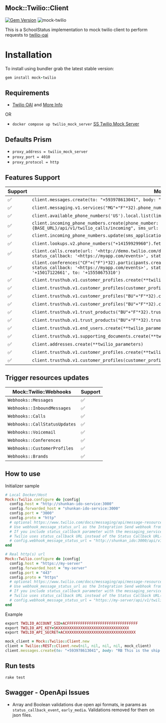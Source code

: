 ## Mock::Twilio::Client
[![Gem Version](https://badge.fury.io/rb/mock-twilio.svg)](https://badge.fury.io/rb/mock-twilio)
![mock-twilio](https://github.com/schoolstatus/mock-twilio/actions/workflows/ruby.yml/badge.svg)

This is a SchoolStatus implementation to mock twilio client to perform requests to  [twilio-oai](https://github.com/twilio/twilio-oai)


# Installation

To install using bundler grab the latest stable version:

```ruby
gem install mock-twilio
```

## Requirements
- [Twilio OAI](https://github.com/twilio/twilio-oai) and [More Info](https://www.twilio.com/en-us/blog/introducing-twilios-openapi-specification-ga)

OR

- `docker compose up twilio_mock_server` [SS Twilio Mock Server](https://github.com/schoolstatus/twilio_mock_server)

## Defaults Prism

- `proxy_address = twilio_mock_server`
- `proxy_port = 4010`
- `proxy_protocol = http`

## Features Support

| Support | Mock::Twilio::Client   |
| ------------- | ------------- |
| :white_check_mark: | `client.messages.create(to: "+593978613041", body: "Testing SMS", from: "+13212855389")`  |
| :white_check_mark: | `client.messaging.v1.services("MG"+"F"*32).phone_numbers.create(phone_number_sid: @phone_number_sid)`  |
| :white_check_mark: | `client.available_phone_numbers('US').local.list(limit: 20)`  |
| :white_check_mark: | `client.incoming_phone_numbers.create(phone_number: "+1987654321", voice_url: "#{BASE_URL}/api/v1/twilio_calls/incoming", sms_url: "#{BASE_URL}/api/v1/twilio_requests/inbound")`  |
| :white_check_mark: | `client.incoming_phone_numbers.update(sms_application_sid: "AP"+"F"*32, voice_application_sid: "AP"+"F"*32)`  |
| :white_check_mark: | `client.lookups.v2.phone_numbers("+14159929960").fetch(fields: :line_type_intelligence)`  |
| :white_check_mark: | `client.calls.create(url: '<http://demo.twilio.com/docs/voice.xml>', to: '+14155551212', from: '+15017122661', status_callback: '<https://myapp.com/events>', status_callback_event: ['ringing'], status_callback_method: 'POST')`  |
| :white_check_mark: | `client.conferences("CF"+("F")*32).participants.create(label: 'customer', early_media: true, beep: 'onEnter', status_callback: '<https://myapp.com/events>', status_callback_event: ['ringing'], record: true, from: '+15017122661', to: '+15558675310')`  |
| :white_check_mark: | `client.trusthub.v1.customer_profiles.create(**twilio_attributes)`  |
| :white_check_mark: | `client.trusthub.v1.customer_profiles(customer_profile_sid).customer_profiles_entity_assignments.create(object_sid:)`  |
| :white_check_mark: | `client.trusthub.v1.customer_profiles("BU"+"F"*32).customer_profiles_channel_endpoint_assignment.list(limit: 20)`  |
| :white_check_mark: | `client.trusthub.v1.customer_profiles("BU"+"F"*32).customer_profiles_channel_endpoint_assignment("RA"+"F"*32).delete`  |
| :white_check_mark: | `client.trusthub.v1.trust_products("BU"+"F"*32).trust_products_channel_endpoint_assignment.list(limit: 20)`  |
| :white_check_mark: | `client.trusthub.v1.trust_products("BU"+"F"*32).trust_products_channel_endpoint_assignment("RA"+"F"*32).delete`  |
| :white_check_mark: | `client.trusthub.v1.end_users.create(**twilio_parameters)`
| :white_check_mark: | `client.trusthub.v1.supporting_documents.create(**twilio_parameters)`  |
| :white_check_mark: | `client.addresses.create(**twilio_parameters)`  |
| :white_check_mark: | `client.trusthub.v1.customer_profiles.create(**twilio_attributes)`  |
| :white_check_mark: | `client.trusthub.v1.customer_profiles(customer_profile.sid).customer_profiles_evaluations.create(policy_sid:)`  |


## Trigger resources updates

| Mock::Twilio::Webhooks  | Support       |
| ------------- | ------------- |
| `Webhooks::Messages`  | :white_check_mark: |
| `Webhooks::InboundMessages`  | :white_check_mark: |
| `Webhooks::Calls`  | :white_check_mark:  |
| `Webhooks::CallStatusUpdates`  | :white_check_mark:  |
| `Webhooks::Voicemail`  | :white_check_mark:  |
| `Webhooks::Conferences`  | :white_check_mark:  |
| `Webhooks::CustomerProfiles`  | :white_check_mark:  |
| `Webhooks::Brands`  | :white_check_mark:  |

## How to use
Initializer sample
```ruby
# Local Docker/Host
Mock::Twilio.configure do |config|
  config.host = "http://shunkan-ido-service:3000"
  config.forwarded_host = "shunkan-ido-service:3000"
  config.port = "3000"
  config.proto = "http"
  # optional https://www.twilio.com/docs/messaging/api/message-resource#request-body-parameters
  # Use webhook_message_status_url as the Integration Send webhook from Messaging Service.
  # If you include status_callback parameter with the messaging_service_sid,
  # Twilio uses status_callback URL instead of the Status Callback URL(webhook_message_status_url) of the Messaging Service.
  # config.webhook_message_status_url = "http://shunkan_ido:3000/api/v1/twilio_requests/webhook_message_updates"
end

# Real http(s) url
Mock::Twilio.configure do |config|
  config.host = "https://my-server"
  config.forwarded_host = "my-server"
  config.port = "443"
  config.proto = "https"
  # optional https://www.twilio.com/docs/messaging/api/message-resource#request-body-parameters
  # Use webhook_message_status_url as the Integration Send webhook from Messaging Service.
  # If you include status_callback parameter with the messaging_service_sid,
  # Twilio uses status_callback URL instead of the Status Callback URL(webhook_message_status_url) of the Messaging Service.
  # config.webhook_message_status_url = "https://my-server/api/v1/twilio_requests/webhook_message_updates"
end
```

Example
```ruby
export TWILIO_ACCOUNT_SID=ACFFFFFFFFFFFFFFFFFFFFFFFFFFFFFFFF
export TWILIO_API_KEY=SKXXXXXXXXXXXXXXXXXXXXXXXXXXXXXXXX
export TWILIO_API_SECRET=ACXXXXXXXXXXXXXXXXXXXXXXXXXXXXXXXX

mock_client = Mock::Twilio::Client.new
client = Twilio::REST::Client.new(nil, nil, nil, nil, mock_client)
client.messages.create(to: "+593978613041", body: "RB This is the ship that made the Kesssssel Run in fourteen parsecs?", from: "+13212855389")
```

## Run tests
```unix
rake test
```

## Swagger - OpenApi Issues

- Array and Boolean validations due open api formats, ie params as `status_callback_event`, `early_media`. Validations removed for them on json files.
